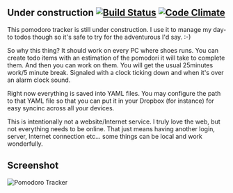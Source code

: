 ## Under construction [![Build Status](https://travis-ci.org/PragTob/pomodoro_tracker.png?branch=master)](https://travis-ci.org/PragTob/pomodoro_tracker) [![Code Climate](https://codeclimate.com/github/PragTob/pomodoro_tracker.png)](https://codeclimate.com/github/PragTob/pomodoro_tracker)

This pomodoro tracker is still under construction. I use it to manage my day-to todos though so it's safe to try for the adventurous I'd say. :-)

So why this thing? It should work on every PC where shoes runs. You can create todo items with an estimation of the pomodori it will take to complete them. And then you can work on them. You will get the usual 25minutes work/5 minute break. Signaled with a clock ticking down and when it's over an alarm clock sound.

Right now everything is saved into YAML files. You may configure the path to that YAML file so that you can put it in your Dropbox (for instance) for easy syncinc across all your devices.

This is intentionally not a website/Internet service. I truly love the web, but not everything needs to be online. That just means having another login, server, Internet connection etc... some things can be local and work wonderfully.

## Screenshot

![Pomodoro Tracker](https://rawgithub.com/PragTob/pomodoro_tracker/master/screenshot.png)
